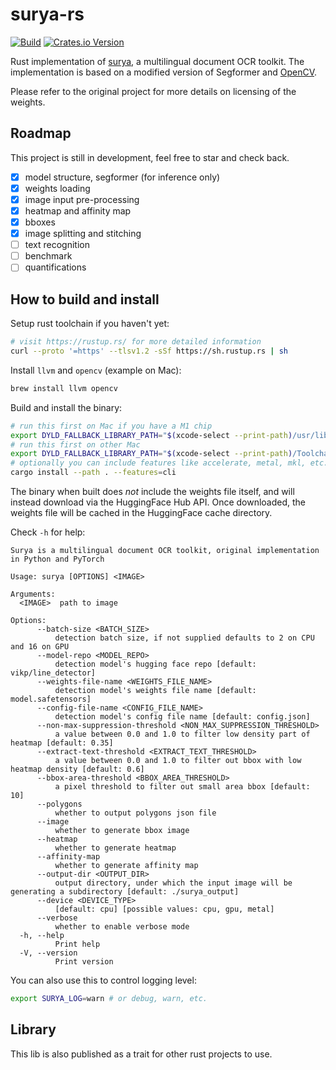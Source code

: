 # surya-rs

[![Build](https://github.com/Jimexist/surya-rs/actions/workflows/builld.yaml/badge.svg)](https://github.com/Jimexist/surya-rs/actions/workflows/builld.yaml)
[![Crates.io Version](https://img.shields.io/crates/v/surya)](https://crates.io/crates/surya)

Rust implementation of [surya][surya], a multilingual document OCR toolkit.
The implementation is based on a modified version of Segformer and [OpenCV][opencv].

Please refer to the original project for more details on licensing of the weights.

## Roadmap

This project is still in development, feel free to star and check back.

- [x] model structure, segformer (for inference only)
- [x] weights loading
- [x] image input pre-processing
- [x] heatmap and affinity map
- [x] bboxes
- [x] image splitting and stitching
- [ ] text recognition
- [ ] benchmark
- [ ] quantifications

## How to build and install

Setup rust toolchain if you haven't yet:

```bash
# visit https://rustup.rs/ for more detailed information
curl --proto '=https' --tlsv1.2 -sSf https://sh.rustup.rs | sh
```

Install `llvm` and `opencv` (example on Mac):

```bash
brew install llvm opencv
```

Build and install the binary:

```bash
# run this first on Mac if you have a M1 chip
export DYLD_FALLBACK_LIBRARY_PATH="$(xcode-select --print-path)/usr/lib/"
# run this first on other Mac
export DYLD_FALLBACK_LIBRARY_PATH="$(xcode-select --print-path)/Toolchains/XcodeDefault.xctoolchain/"
# optionally you can include features like accelerate, metal, mkl, etc.
cargo install --path . --features=cli
```

The binary when built does _not_ include the weights file itself, and will instead download via the HuggingFace Hub API. Once downloaded, the weights file will be cached in the HuggingFace cache directory.

Check `-h` for help:

```text
Surya is a multilingual document OCR toolkit, original implementation in Python and PyTorch

Usage: surya [OPTIONS] <IMAGE>

Arguments:
  <IMAGE>  path to image

Options:
      --batch-size <BATCH_SIZE>
          detection batch size, if not supplied defaults to 2 on CPU and 16 on GPU
      --model-repo <MODEL_REPO>
          detection model's hugging face repo [default: vikp/line_detector]
      --weights-file-name <WEIGHTS_FILE_NAME>
          detection model's weights file name [default: model.safetensors]
      --config-file-name <CONFIG_FILE_NAME>
          detection model's config file name [default: config.json]
      --non-max-suppression-threshold <NON_MAX_SUPPRESSION_THRESHOLD>
          a value between 0.0 and 1.0 to filter low density part of heatmap [default: 0.35]
      --extract-text-threshold <EXTRACT_TEXT_THRESHOLD>
          a value between 0.0 and 1.0 to filter out bbox with low heatmap density [default: 0.6]
      --bbox-area-threshold <BBOX_AREA_THRESHOLD>
          a pixel threshold to filter out small area bbox [default: 10]
      --polygons
          whether to output polygons json file
      --image
          whether to generate bbox image
      --heatmap
          whether to generate heatmap
      --affinity-map
          whether to generate affinity map
      --output-dir <OUTPUT_DIR>
          output directory, under which the input image will be generating a subdirectory [default: ./surya_output]
      --device <DEVICE_TYPE>
          [default: cpu] [possible values: cpu, gpu, metal]
      --verbose
          whether to enable verbose mode
  -h, --help
          Print help
  -V, --version
          Print version
```

You can also use this to control logging level:

```bash
export SURYA_LOG=warn # or debug, warn, etc.
```

## Library

This lib is also published as a trait for other rust projects to use.

[surya]: https://github.com/VikParuchuri/surya
[opencv]: https://crates.io/crates/opencv
